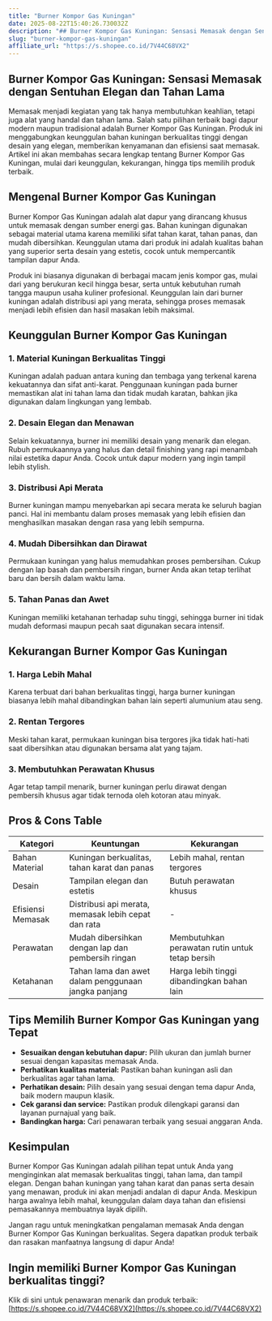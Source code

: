 ```yaml
---
title: "Burner Kompor Gas Kuningan"
date: 2025-08-22T15:40:26.730032Z
description: "## Burner Kompor Gas Kuningan: Sensasi Memasak dengan Sentuhan Elegan dan Tahan Lama..."
slug: "burner-kompor-gas-kuningan"
affiliate_url: "https://s.shopee.co.id/7V44C68VX2"
---
```

## Burner Kompor Gas Kuningan: Sensasi Memasak dengan Sentuhan Elegan dan Tahan Lama

Memasak menjadi kegiatan yang tak hanya membutuhkan keahlian, tetapi juga alat yang handal dan tahan lama. Salah satu pilihan terbaik bagi dapur modern maupun tradisional adalah Burner Kompor Gas Kuningan. Produk ini menggabungkan keunggulan bahan kuningan berkualitas tinggi dengan desain yang elegan, memberikan kenyamanan dan efisiensi saat memasak. Artikel ini akan membahas secara lengkap tentang Burner Kompor Gas Kuningan, mulai dari keunggulan, kekurangan, hingga tips memilih produk terbaik.

## Mengenal Burner Kompor Gas Kuningan

Burner Kompor Gas Kuningan adalah alat dapur yang dirancang khusus untuk memasak dengan sumber energi gas. Bahan kuningan digunakan sebagai material utama karena memiliki sifat tahan karat, tahan panas, dan mudah dibersihkan. Keunggulan utama dari produk ini adalah kualitas bahan yang superior serta desain yang estetis, cocok untuk mempercantik tampilan dapur Anda.

Produk ini biasanya digunakan di berbagai macam jenis kompor gas, mulai dari yang berukuran kecil hingga besar, serta untuk kebutuhan rumah tangga maupun usaha kuliner profesional. Keunggulan lain dari burner kuningan adalah distribusi api yang merata, sehingga proses memasak menjadi lebih efisien dan hasil masakan lebih maksimal.

## Keunggulan Burner Kompor Gas Kuningan

### 1. Material Kuningan Berkualitas Tinggi

Kuningan adalah paduan antara kuning dan tembaga yang terkenal karena kekuatannya dan sifat anti-karat. Penggunaan kuningan pada burner memastikan alat ini tahan lama dan tidak mudah karatan, bahkan jika digunakan dalam lingkungan yang lembab.

### 2. Desain Elegan dan Menawan

Selain kekuatannya, burner ini memiliki desain yang menarik dan elegan. Rubuh permukaannya yang halus dan detail finishing yang rapi menambah nilai estetika dapur Anda. Cocok untuk dapur modern yang ingin tampil lebih stylish.

### 3. Distribusi Api Merata

Burner kuningan mampu menyebarkan api secara merata ke seluruh bagian panci. Hal ini membantu dalam proses memasak yang lebih efisien dan menghasilkan masakan dengan rasa yang lebih sempurna.

### 4. Mudah Dibersihkan dan Dirawat

Permukaan kuningan yang halus memudahkan proses pembersihan. Cukup dengan lap basah dan pembersih ringan, burner Anda akan tetap terlihat baru dan bersih dalam waktu lama.

### 5. Tahan Panas dan Awet

Kuningan memiliki ketahanan terhadap suhu tinggi, sehingga burner ini tidak mudah deformasi maupun pecah saat digunakan secara intensif.

## Kekurangan Burner Kompor Gas Kuningan

### 1. Harga Lebih Mahal

Karena terbuat dari bahan berkualitas tinggi, harga burner kuningan biasanya lebih mahal dibandingkan bahan lain seperti alumunium atau seng.

### 2. Rentan Tergores

Meski tahan karat, permukaan kuningan bisa tergores jika tidak hati-hati saat dibersihkan atau digunakan bersama alat yang tajam.

### 3. Membutuhkan Perawatan Khusus

Agar tetap tampil menarik, burner kuningan perlu dirawat dengan pembersih khusus agar tidak ternoda oleh kotoran atau minyak.

## Pros & Cons Table

| Kategori           | Keuntungan                                                    | Kekurangan                                                   |
|--------------------|----------------------------------------------------------------|--------------------------------------------------------------|
| Bahan Material     | Kuningan berkualitas, tahan karat dan panas                     | Lebih mahal, rentan tergores                                |
| Desain             | Tampilan elegan dan estetis                                    | Butuh perawatan khusus                                      |
| Efisiensi Memasak  | Distribusi api merata, memasak lebih cepat dan rata             | -                                                            |
| Perawatan          | Mudah dibersihkan dengan lap dan pembersih ringan            | Membutuhkan perawatan rutin untuk tetap bersih             |
| Ketahanan         | Tahan lama dan awet dalam penggunaan jangka panjang            | Harga lebih tinggi dibandingkan bahan lain                  |

## Tips Memilih Burner Kompor Gas Kuningan yang Tepat

- **Sesuaikan dengan kebutuhan dapur:** Pilih ukuran dan jumlah burner sesuai dengan kapasitas memasak Anda.
- **Perhatikan kualitas material:** Pastikan bahan kuningan asli dan berkualitas agar tahan lama.
- **Perhatikan desain:** Pilih desain yang sesuai dengan tema dapur Anda, baik modern maupun klasik.
- **Cek garansi dan service:** Pastikan produk dilengkapi garansi dan layanan purnajual yang baik.
- **Bandingkan harga:** Cari penawaran terbaik yang sesuai anggaran Anda.

## Kesimpulan

Burner Kompor Gas Kuningan adalah pilihan tepat untuk Anda yang menginginkan alat memasak berkualitas tinggi, tahan lama, dan tampil elegan. Dengan bahan kuningan yang tahan karat dan panas serta desain yang menawan, produk ini akan menjadi andalan di dapur Anda. Meskipun harga awalnya lebih mahal, keunggulan dalam daya tahan dan efisiensi pemasakannya membuatnya layak dipilih.

Jangan ragu untuk meningkatkan pengalaman memasak Anda dengan Burner Kompor Gas Kuningan berkualitas. Segera dapatkan produk terbaik dan rasakan manfaatnya langsung di dapur Anda!

## Ingin memiliki Burner Kompor Gas Kuningan berkualitas tinggi?  
Klik di sini untuk penawaran menarik dan produk terbaik:  
[https://s.shopee.co.id/7V44C68VX2](https://s.shopee.co.id/7V44C68VX2)